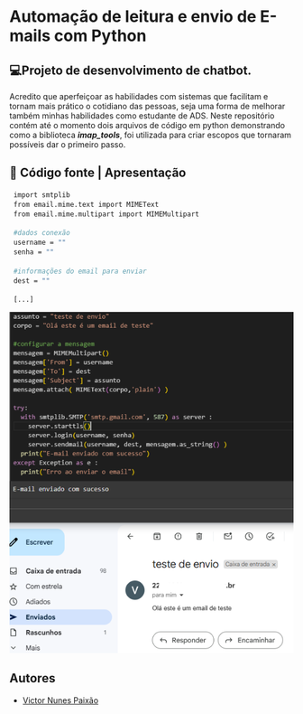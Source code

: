 # Automação de leitura e envio de E-mails com Python

## 💻Projeto de desenvolvimento de chatbot.

  Acredito que aperfeiçoar as habilidades com sistemas que facilitam e tornam mais prático o cotidiano das pessoas, seja uma forma de melhorar também minhas habilidades como estudante de ADS.
  Neste repositório contém até o momento dois arquivos de código em python demonstrando como a biblioteca ***imap_tools***, foi  utilizada para criar escopos que tornaram possíveis dar o primeiro passo.

 ## 🔎 Código fonte | Apresentação

 ```bash
  import smtplib
  from email.mime.text import MIMEText
  from email.mime.multipart import MIMEMultipart

  #dados conexão
  username = ""
  senha = ""

  #informações do email para enviar
  dest = ""

  [...]
 ```

  ![Demonstracao](https://github.com/Dev-Victor-Nunes/Automacao_Email/blob/main/testeEnvio2.PNG)

  ## Autores

- [Victor Nunes Paixão]()
  
